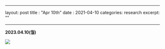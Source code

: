 
---
layout: post
title : "Apr 10th"
date : 2021-04-10
categories: research
excerpt: ""


---



**2023.04.10(월)**

![](https://jinhong-park.github.io/journal2/images/2023-04-10-lunch.png)


